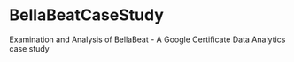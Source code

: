# BellaBeatCaseStudy
Examination and Analysis of BellaBeat - A Google Certificate Data Analytics case study 
